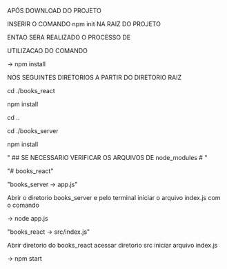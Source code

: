 APÓS DOWNLOAD DO PROJETO


INSERIR O COMANDO 
npm init 
NA RAIZ DO PROJETO

ENTAO SERA REALIZADO O PROCESSO DE

UTILIZACAO DO COMANDO 

->  npm install

NOS SEGUINTES DIRETORIOS A PARTIR DO DIRETORIO RAIZ


cd ./books_react

npm install

cd ..

cd ./books_server

npm install



" ## SE NECESSARIO VERIFICAR OS ARQUIVOS DE node_modules # "


"# books_react" 

"books_server -> app.js"

Abrir o diretorio books_server e pelo terminal iniciar o arquivo index.js 
com o comando

-> node app.js

"books_react -> src/index.js"

Abrir diretorio do books_react 
acessar diretorio src 
iniciar arquivo index.js

-> npm start
